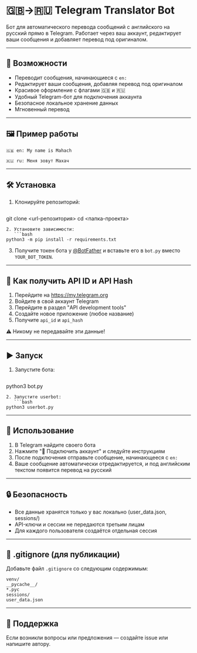 # 🇬🇧→🇷🇺 Telegram Translator Bot

Бот для автоматического перевода сообщений с английского на русский прямо в Telegram. Работает через ваш аккаунт, редактирует ваши сообщения и добавляет перевод под оригиналом.

---

## 🚀 Возможности
- Переводит сообщения, начинающиеся с `en:`
- Редактирует ваши сообщения, добавляя перевод под оригиналом
- Красивое оформление с флагами 🇬🇧 и 🇷🇺
- Удобный Telegram-бот для подключения аккаунта
- Безопасное локальное хранение данных
- Мгновенный перевод

---

## 🖼️ Пример работы
```
🇬🇧 en: My name is Mahach

🇷🇺 ru: Меня зовут Махач
```

---

## 🛠️ Установка
1. Клонируйте репозиторий:
   ```bash
git clone <url-репозитория>
cd <папка-проекта>
```
2. Установите зависимости:
   ```bash
python3 -m pip install -r requirements.txt
```
3. Получите токен бота у [@BotFather](https://t.me/BotFather) и вставьте его в `bot.py` вместо `YOUR_BOT_TOKEN`.

---

## 🔑 Как получить API ID и API Hash
1. Перейдите на https://my.telegram.org
2. Войдите в свой аккаунт Telegram
3. Перейдите в раздел "API development tools"
4. Создайте новое приложение (любое название)
5. Получите `api_id` и `api_hash`

⚠️ Никому не передавайте эти данные!

---

## ▶️ Запуск
1. Запустите бота:
   ```bash
python3 bot.py
```
2. Запустите userbot:
   ```bash
python3 userbot.py
```

---

## 📲 Использование
1. В Telegram найдите своего бота
2. Нажмите "🔑 Подключить аккаунт" и следуйте инструкциям
3. После подключения отправьте сообщение, начинающееся с `en:`
4. Ваше сообщение автоматически отредактируется, и под английским текстом появится перевод на русский

---

## 🔒 Безопасность
- Все данные хранятся только у вас локально (user_data.json, sessions/)
- API-ключи и сессии не передаются третьим лицам
- Для каждого пользователя создаётся отдельная сессия

---

## 📝 .gitignore (для публикации)
Добавьте файл `.gitignore` со следующим содержимым:
```
venv/
__pycache__/
*.pyc
sessions/
user_data.json
```

---

## 💬 Поддержка
Если возникли вопросы или предложения — создайте issue или напишите автору. 